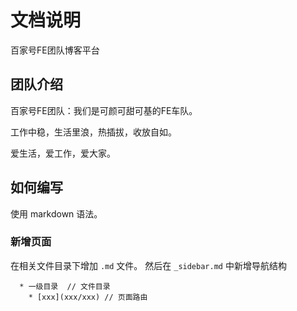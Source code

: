 # 文档说明

百家号FE团队博客平台

## 团队介绍

百家号FE团队：我们是可颜可甜可基的FE车队。

工作中稳，生活里浪，热插拔，收放自如。

爱生活，爱工作，爱大家。

## 如何编写

使用 markdown 语法。

### 新增页面

在相关文件目录下增加 `.md` 文件。
然后在 `_sidebar.md` 中新增导航结构

```
  * 一级目录  // 文件目录
    * [xxx](xxx/xxx) // 页面路由
```

